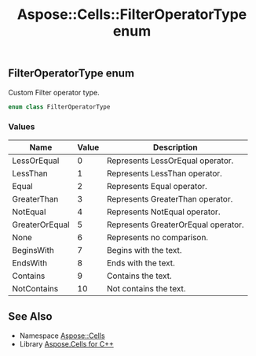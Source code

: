 ﻿---
title: Aspose::Cells::FilterOperatorType enum
linktitle: FilterOperatorType
second_title: Aspose.Cells for C++ API Reference
description: 'Aspose::Cells::FilterOperatorType enum. Custom Filter operator type in C++.'
type: docs
weight: 20300
url: /cpp/aspose.cells/filteroperatortype/
---
## FilterOperatorType enum


Custom Filter operator type.

```cpp
enum class FilterOperatorType
```

### Values

| Name | Value | Description |
| --- | --- | --- |
| LessOrEqual | 0 | Represents LessOrEqual operator. |
| LessThan | 1 | Represents LessThan operator. |
| Equal | 2 | Represents Equal operator. |
| GreaterThan | 3 | Represents GreaterThan operator. |
| NotEqual | 4 | Represents NotEqual operator. |
| GreaterOrEqual | 5 | Represents GreaterOrEqual operator. |
| None | 6 | Represents no comparison. |
| BeginsWith | 7 | Begins with the text. |
| EndsWith | 8 | Ends with the text. |
| Contains | 9 | Contains the text. |
| NotContains | 10 | Not contains the text. |

## See Also

* Namespace [Aspose::Cells](../)
* Library [Aspose.Cells for C++](../../)
